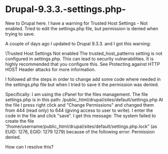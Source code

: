 # Drupal-9.3.3.-settings.php-
New to Drupal here. I have a warning for Trusted Host Settings - Not enabled. Tried to edit the settings.php file, but permission is denied when trying to save. 

A couple of days ago I updated to Drupal 9.3.3. and I got this warning: 

\Trusted Host Settings
Not enabled
The trusted_host_patterns setting is not configured in settings.php. This can lead to security vulnerabilities. It is highly recommended that you configure this. See Protecting against HTTP HOST Header attacks for more information.


I followed all the steps in order to change add some code where needed in the settings.php file but when I tried to save it the permission was denied. 

Specifically: 
I am using the cPanel for the files management. The file settings.php is in this path: 
/public_html/drupal/sites/default/settings.php
At the file I press right click and "Change Permissions" and changed them from 444 (read only) to 644 (giving access to user to write). 
I enter the code in the file and click "save".
I get this message: 
The system failed to create the file “/home/username/public_html/drupal/sites/default/settings.php.lock” (as EUID: 1276, EGID: 1279 1279) because of the following error: Permission denied. 

How can I resolve this?
